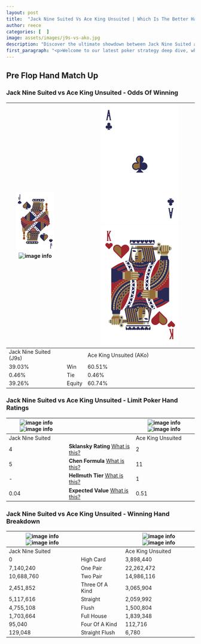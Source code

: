 ```yaml
---
layout: post
title:  "Jack Nine Suited Vs Ace King Unsuited | Which Is The Better Hand In Poker? A Complete Guide"
author: reece
categories: [  ]
image: assets/images/j9s-vs-ako.jpg
description: "Discover the ultimate showdown between Jack Nine Suited and Ace King Unsuited in poker! Uncover the odds, strategies, and scenarios where one hand triumphs over the other. Get ready to up your poker game with this thrilling analysis."
first_paragraph: "<p>Welcome to our latest poker strategy deep dive, where we're pitting two distinct hands against each other in a high-stakes showdown: Jack Nine Suited vs Ace King Unsuited.</p><p>In the dynamic world of poker, every decision counts, and knowing which hand holds the upper hand is key to your success at the table.</p><p>In this article, we'll dissect these two hands, explore the scenarios where one dominates the other, and equip you with the knowledge to make strategic choices that can tip the odds in your favor.</p><p>Get ready to unravel the intriguing dynamics of these poker hands and elevate your game to new heights.</p>"
---
```




[comment]: # (sp0)

## Pre Flop Hand Match Up

<div class="table hand-ratings" markdown="1"> 



### Jack Nine Suited vs Ace King Unsuited - Odds Of Winning


    
| ![image info](assets/images/hand1/J.png) ![image info](assets/images/hand1/9s.png) |  | ![image info](assets/images/hand2/A.png) ![image info](assets/images/hand2/Ko.png) |
| -------- | -------- | -------- |
| Jack Nine Suited (J9s) |  | Ace King Unsuited (AKo) |
| 39.03% | Win | 60.51% |
| 0.46% | Tie | 0.46% |
| 39.26% | Equity | 60.74% |




[comment]: # (sp1)



### Jack Nine Suited vs Ace King Unsuited - Limit Poker Hand Ratings


    
| ![image info](https://www.riverpairs.com/assets/images/hand1/J.png) ![image info](https://www.riverpairs.com/assets/images/hand1/9s.png) |  | ![image info](https://www.riverpairs.com/assets/images/hand2/A.png) ![image info](https://www.riverpairs.com/assets/images/hand2/Ko.png) |
| -------- | -------- | -------- |
| Jack Nine Suited |  | Ace King Unsuited |
| 4 | **Sklansky Rating** [What is this?](/sklansky-rating-explained) | 2 |
| 5 | **Chen Formula** [What is this?](/chen-formula-explained) | 11 |
| - | **Hellmuth Tier** [What is this?](/Hellmuth-tier-explained) | 1 |
| 0.04 | **Expected Value** [What is this?](/expected-value-explained) | 0.51 |




[comment]: # (sp2)



### Jack Nine Suited vs Ace King Unsuited - Winning Hand Breakdown


    
| ![image info](https://www.riverpairs.com/assets/images/hand1/J.png) ![image info](https://www.riverpairs.com/assets/images/hand1/9s.png) |  | ![image info](https://www.riverpairs.com/assets/images/hand2/A.png) ![image info](https://www.riverpairs.com/assets/images/hand2/Ko.png) |
| -------- | -------- | -------- |
| Jack Nine Suited |  | Ace King Unsuited |
| 0 | High Card | 3,898,440 |
| 7,140,240 | One Pair | 22,262,472 |
| 10,688,760 | Two Pair | 14,986,116 |
| 2,451,852 | Three Of A Kind | 3,065,904 |
| 5,117,616 | Straight | 2,059,992 |
| 4,755,108 | Flush | 1,500,804 |
| 1,703,664 | Full House | 1,839,348 |
| 95,040 | Four Of A Kind | 112,716 |
| 129,048 | Straight Flush | 6,780 |




[comment]: # (sp3)



</div>

[comment]: # (sp4)



[comment]: # (sp5)


